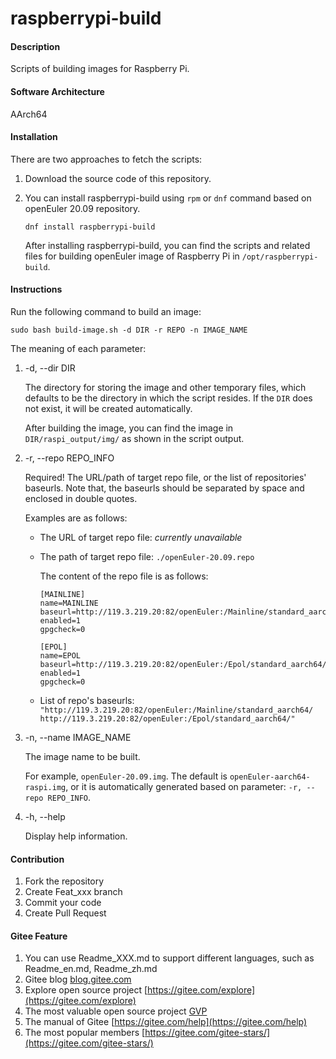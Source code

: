 # raspberrypi-build

#### Description

Scripts of building images for Raspberry Pi.

#### Software Architecture

AArch64

#### Installation

There are two approaches to fetch the scripts:

1.  Download the source code of this repository.
2.  You can install raspberrypi-build using `rpm` or `dnf` command based on openEuler 20.09 repository.

    `dnf install raspberrypi-build`

    After installing raspberrypi-build, you can find the scripts and related files for building openEuler image of Raspberry Pi in `/opt/raspberrypi-build`.

#### Instructions

Run the following command to build an image:

`sudo bash build-image.sh -d DIR -r REPO -n IMAGE_NAME`

The meaning of each parameter:

1.  -d, --dir DIR

    The directory for storing the image and other temporary files, which defaults to be the directory in which the script resides. If the `DIR` does not exist, it will be created automatically.

    After building the image, you can find the image in `DIR/raspi_output/img/` as shown in the script output.

2.  -r, --repo REPO_INFO

    Required! The URL/path of target repo file, or the list of repositories' baseurls. Note that, the baseurls should be separated by space and enclosed in double quotes.
    
    Examples are as follows:
    
    - The URL of target repo file: *currently unavailable*
    - The path of target repo file: `./openEuler-20.09.repo`

        The content of the repo file is as follows:
        ```
        [MAINLINE]
        name=MAINLINE
        baseurl=http://119.3.219.20:82/openEuler:/Mainline/standard_aarch64/
        enabled=1
        gpgcheck=0

        [EPOL]
        name=EPOL
        baseurl=http://119.3.219.20:82/openEuler:/Epol/standard_aarch64/
        enabled=1
        gpgcheck=0
        ```
    - List of repo's baseurls: `"http://119.3.219.20:82/openEuler:/Mainline/standard_aarch64/ http://119.3.219.20:82/openEuler:/Epol/standard_aarch64/"`

3.  -n, --name IMAGE_NAME

    The image name to be built.
    
    For example, `openEuler-20.09.img`. The default is `openEuler-aarch64-raspi.img`, or it is automatically generated based on parameter: `-r, --repo REPO_INFO`.

4.  -h, --help
    
    Display help information.

#### Contribution

1.  Fork the repository
2.  Create Feat_xxx branch
3.  Commit your code
4.  Create Pull Request


#### Gitee Feature

1.  You can use Readme\_XXX.md to support different languages, such as Readme\_en.md, Readme\_zh.md
2.  Gitee blog [blog.gitee.com](https://blog.gitee.com)
3.  Explore open source project [https://gitee.com/explore](https://gitee.com/explore)
4.  The most valuable open source project [GVP](https://gitee.com/gvp)
5.  The manual of Gitee [https://gitee.com/help](https://gitee.com/help)
6.  The most popular members  [https://gitee.com/gitee-stars/](https://gitee.com/gitee-stars/)
